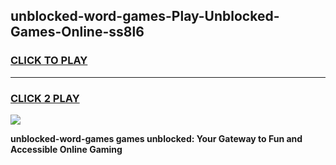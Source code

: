 
## unblocked-word-games-Play-Unblocked-Games-Online-ss8l6
<h3>
<a href="https://premium76.site?title=unblocked-word-games&ref=25A">CLICK TO PLAY</a></h3>
<hr>

<h3>
<a href="https://premium76.site?title=unblocked-word-games&ref=25A">CLICK 2 PLAY</a>
  
</h3>

<a href="https://premium76.site?title=unblocked-word-games&ref=25A"><img src="https://clearcache.store/games.png"></a>


**unblocked-word-games games unblocked: Your Gateway to Fun and Accessible Online Gaming**

